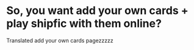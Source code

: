 So, you want add your own cards + play shipfic with them online?
================================================================


Translated add your own cards pagezzzzz